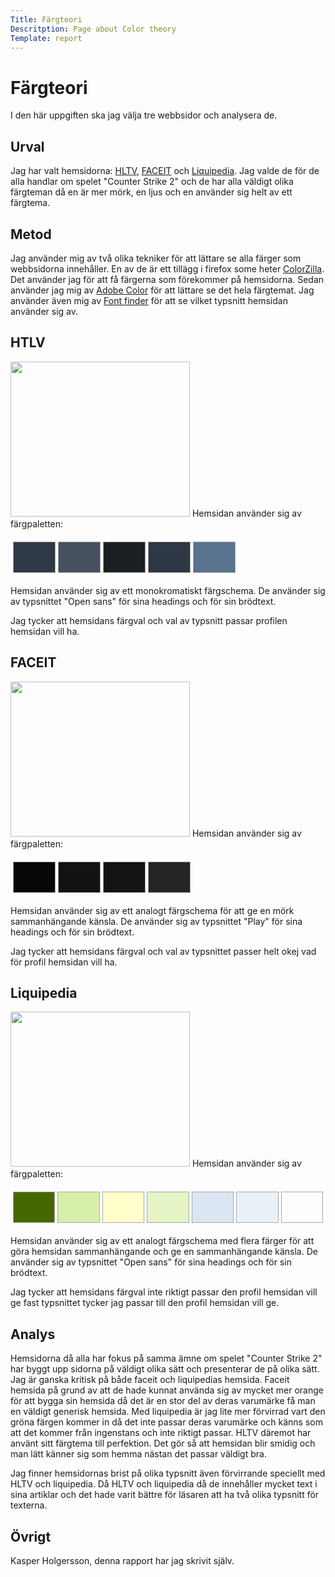 ```yaml
---
Title: Färgteori
Descritption: Page about Color theory
Template: report
---
```


Färgteori
===============

I den här uppgiften ska jag välja tre webbsidor och analysera de.

Urval
---------------
Jag har valt hemsidorna: <a href="https://www.hltv.org/">HLTV</a>, <a href="https://www.faceit.com/en/home">FACEIT</a> och <a href="https://liquipedia.net/counterstrike/Main_Page">Liquipedia</a>.
Jag valde de för de alla handlar om spelet "Counter Strike 2" och de har alla väldigt olika färgteman då en är mer mörk, en ljus och en använder sig helt av ett färgtema.

Metod
---------------
Jag använder mig av två olika tekniker för att lättare se alla färger som webbsidorna innehåller. En av de är ett tillägg i firefox some heter <a href="https://addons.mozilla.org/en-US/firefox/addon/colorzilla/?utm_source=addons.mozilla.org&utm_medium=referral&utm_content=search">ColorZilla</a>.
Det använder jag för att få färgerna som förekommer på hemsidorna. Sedan använder jag mig av <a href="https://color.adobe.com/create/color-wheel">Adobe Color</a> för att lättare se det hela färgtemat. Jag använder även mig av <a href="https://addons.mozilla.org/en-US/firefox/addon/font-inspect/?utm_source=addons.mozilla.org&utm_medium=referral&utm_content=search">Font finder</a> för att se vilket typsnitt hemsidan använder sig av.

HTLV
---------------
<img src="../../image/hltv.png" width="287px" height="248px">
Hemsidan använder sig av färgpaletten:
<table style="border-spacing: 4px; border-collapse: separate">
    <tr>
        <td style="height: 50px; width: 50px; background-color: #2D3945; border: 1px solid #a8a8a8">
        <td style="height: 50px; width: 50px; background-color: #45515F; border: 1px solid #a8a8a8">
        <td style="height: 50px; width: 50px; background-color: #1B1F23; border: 1px solid #a8a8a8">
        <td style="height: 50px; width: 50px; background-color: #2D3844; border: 1px solid #a8a8a8">
        <td style="height: 50px; width: 50px; background-color: #59728E; border: 1px solid #a8a8a8">
    </tr>
</table>
Hemsidan använder sig av ett monokromatiskt färgschema. De använder sig av typsnittet "Open sans" för sina headings och för sin brödtext.

Jag tycker att hemsidans färgval och val av typsnitt passar profilen hemsidan vill ha.

FACEIT
---------------
<img src="../../image/faceit.png" width="287px" height="248px">
Hemsidan använder sig av färgpaletten:
<table style="border-spacing: 4px; border-collapse: separate">
    <tr>
        <td style="height: 50px; width: 50px; background-color: #060606; border: 1px solid #a8a8a8">
        <td style="height: 50px; width: 50px; background-color: #121212; border: 1px solid #a8a8a8">
        <td style="height: 50px; width: 50px; background-color: #131313; border: 1px solid #a8a8a8">
        <td style="height: 50px; width: 50px; background-color: #242424; border: 1px solid #a8a8a8">
    </tr>
</table>
Hemsidan använder sig av ett analogt färgschema för att ge en mörk sammanhängande känsla. De använder sig av typsnittet "Play" för sina headings och för sin brödtext.

Jag tycker att hemsidans färgval och val av typsnittet passer helt okej vad för profil hemsidan vill ha.

Liquipedia
---------------
<img src="../../image/liquipedia.png" width="287px" height="248px">
Hemsidan använder sig av färgpaletten:
<table style="border-spacing: 4px; border-collapse: separate">
    <tr>
        <td style="height: 50px; width: 50px; background-color: #466800; border: 1px solid #a8a8a8">
        <td style="height: 50px; width: 50px; background-color: #D8EFA9; border: 1px solid #a8a8a8">
        <td style="height: 50px; width: 50px; background-color: #FFFFCC; border: 1px solid #a8a8a8">
        <td style="height: 50px; width: 50px; background-color: #E4F4C5; border: 1px solid #a8a8a8">
        <td style="height: 50px; width: 50px; background-color: #DBE6F2; border: 1px solid #a8a8a8">
        <td style="height: 50px; width: 50px; background-color: #EAF0F8; border: 1px solid #a8a8a8">
        <td style="height: 50px; width: 50px; background-color: #FDFCFF; border: 1px solid #a8a8a8">
    </tr>
</table>
Hemsidan använder sig av ett analogt färgschema med flera färger för att göra hemsidan sammanhängande och ge en sammanhängande känsla. De använder sig av typsnittet "Open sans" för sina headings och för sin brödtext.

Jag tycker att hemsidans färgval inte riktigt passar den profil hemsidan vill ge fast typsnittet tycker jag passar till den profil hemsidan vill ge.

Analys
---------------
Hemsidorna då alla har fokus på samma ämne om spelet "Counter Strike 2" har byggt upp sidorna på väldigt olika sätt och presenterar de på olika sätt. Jag är ganska kritisk på både faceit och liquipedias hemsida. Faceit hemsida på grund av att de hade kunnat använda sig av mycket mer orange för att bygga sin hemsida då det är en stor del av deras varumärke få man en väldigt generisk hemsida. Med liquipedia är jag lite mer förvirrad vart den gröna färgen kommer in då det inte passar deras varumärke och känns som att det kommer från ingenstans och inte riktigt passar. HLTV däremot har använt sitt färgtema till perfektion. Det gör så att hemsidan blir smidig och man lätt känner sig som hemma nästan det passar väldigt bra.

Jag finner hemsidornas brist på olika typsnitt även förvirrande speciellt med HLTV och liquipedia. Då HLTV och liquipedia då de innehåller mycket text i sina artiklar och det hade varit bättre för läsaren att ha två olika typsnitt för texterna.

Övrigt
---------------
Kasper Holgersson, denna rapport har jag skrivit själv.

